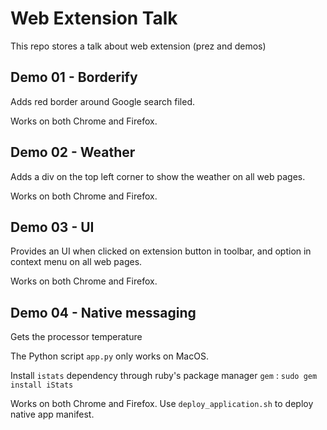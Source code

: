 # Web Extension Talk

This repo stores a talk about web extension (prez and demos)

## Demo 01 - Borderify

Adds red border around Google search filed.

Works on both Chrome and Firefox.

## Demo 02 - Weather

Adds a div on the top left corner to show the weather on all web pages.

Works on both Chrome and Firefox.

## Demo 03 - UI

Provides an UI when clicked on extension button in toolbar, and option in context menu on all web pages.

Works on both Chrome and Firefox.

## Demo 04 - Native messaging

Gets the processor temperature

The Python script `app.py` only works on MacOS.

Install `istats` dependency through ruby's package manager `gem` : `sudo gem install iStats`

Works on both Chrome and Firefox. Use `deploy_application.sh` to deploy native app manifest.
